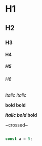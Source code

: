# H1
## H2
### H3 
#### H4
##### H5
###### H6

*italic*
_italic_

**bold**
__bold__

**_italic bold_ bold**

~crossed~

```javascript

const a = 5;

```



